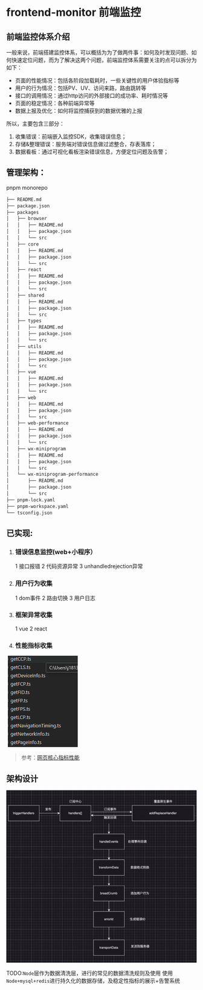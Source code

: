 # frontend-monitor 前端监控

## 前端监控体系介绍

一般来说，前端搭建监控体系，可以概括为为了做两件事：如何及时发现问题、如何快速定位问题，而为了解决这两个问题，前端监控体系需要关注的点可以拆分为如下：

- 页面的性能情况：包括各阶段加载耗时，一些关键性的用户体验指标等
- 用户的行为情况：包括PV、UV、访问来路，路由跳转等
- 接口的调用情况：通过http访问的外部接口的成功率、耗时情况等
- 页面的稳定情况：各种前端异常等
- 数据上报及优化：如何将监控捕获到的数据优雅的上报

所以，主要包含三部分：

1. 收集错误：前端嵌入监控SDK，收集错误信息；
2. 存储&整理错误：服务端对错误信息做过滤整合，存表落库；
3. 数据看板：通过可视化看板渲染错误信息，方便定位问题及告警；

## 管理架构：

pnpm monorepo

```Markdown
├── README.md
├── package.json
├── packages
│   ├── browser
│   │   ├── README.md
│   │   ├── package.json
│   │   └── src
│   ├── core
│   │   ├── README.md
│   │   ├── package.json
│   │   └── src
│   ├── react
│   │   ├── README.md
│   │   ├── package.json
│   │   └── src
│   ├── shared
│   │   ├── README.md
│   │   ├── package.json
│   │   └── src
│   ├── types
│   │   ├── README.md
│   │   ├── package.json
│   │   └── src
│   ├── utils
│   │   ├── README.md
│   │   ├── package.json
│   │   └── src
│   ├── vue
│   │   ├── README.md
│   │   ├── package.json
│   │   └── src
│   ├── web
│   │   ├── README.md
│   │   ├── package.json
│   │   └── src
│   ├── web-performance
│   │   ├── README.md
│   │   ├── package.json
│   │   └── src
│   ├── wx-miniprogram
│   │   ├── README.md
│   │   ├── package.json
│   │   └── src
│   └── wx-miniprogram-performance
│       ├── README.md
│       ├── package.json
│       └── src
├── pnpm-lock.yaml
├── pnpm-workspace.yaml
└── tsconfig.json
```

## 已实现:

1. ### 错误信息监控(web+小程序）

   1 接口报错 2 代码资源异常 3 unhandledrejection异常

2. ### 用户行为收集

   1 dom事件 2 路由切换 3 用户日志

3. ### 框架异常收集

   1 vue 2 react

4. ### 性能指标收集

​	![image-20240825185102010](.\imgs\image-20240825185102010.png)

> 参考：[网页核心指标性能](https://web.dev/articles/vitals?hl=zh-cn)

## 架构设计

![image](.\imgs\image.png)



TODO:`Node`层作为数据清洗层，进行的常见的数据清洗规则及使用 使用`Node+mysql+redis`进行持久化的数据存储，及稳定性指标的展示+告警系统

